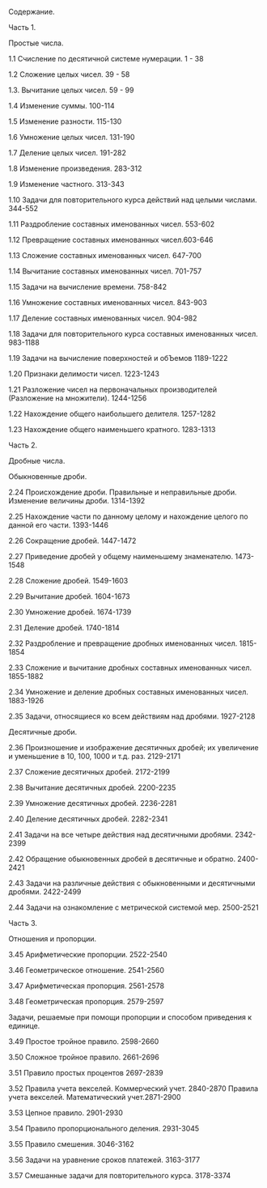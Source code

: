 Содержание.

Часть 1.

Простые числа.

1.1 Счисление по десятичной системе нумерации. 1 - 38

1.2 Сложение целых чисел. 39 - 58

1.3. Вычитание целых чисел. 59 - 99

1.4 Изменение суммы. 100-114

1.5 Изменение разности. 115-130

1.6 Умножение целых чисел. 131-190

1.7 Деление целых чисел. 191-282

1.8 Изменение произведения. 283-312

1.9 Изменение частного. 313-343

1.10 Задачи для повторительного курса действий над целыми числами. 344-552

1.11 Раздробление составных именованных чисел. 553-602

1.12 Превращение составных именованных чисел.603-646

1.13 Сложение составных именованных чисел. 647-700

1.14 Вычитание составных именованных чисел. 701-757

1.15 Задачи на вычисление времени. 758-842

1.16 Умножение составных именованных чисел. 843-903

1.17 Деление составных именованных чисел. 904-982

1.18 Задачи для повторительного курса составных именованных чисел. 983-1188

1.19 Задачи на вычисление поверхностей и обЪемов 1189-1222

1.20 Признаки делимости чисел. 1223-1243

1.21 Разложение чисел на первоначальных производителей (Разложение на множители). 1244-1256

1.22 Нахождение общего наибольшего делителя. 1257-1282

1.23 Нахождение общего наименьшего кратного. 1283-1313

Часть 2.

Дробные числа.

Обыкновенные дроби.

2.24 Происхождение дроби. Правильные и неправильные дроби. Изменение величины дроби. 1314-1392

2.25 Нахождение части по данному целому и нахождение целого по данной его части. 1393-1446

2.26 Сокращение дробей. 1447-1472

2.27 Приведение дробей у общему наименьшему знаменателю. 1473-1548

2.28 Сложение дробей. 1549-1603

2.29 Вычитание дробей. 1604-1673

2.30 Умножение дробей. 1674-1739

2.31 Деление дробей. 1740-1814

2.32 Раздробление и превращение дробных именованных чисел. 1815-1854

2.33 Сложение и вычитание дробных составных именованных чисел. 1855-1882

2.34 Умножение и деление дробных составных именованных чисел. 1883-1926

2.35 Задачи, относящиеся ко всем действиям над дробями. 1927-2128

Десятичные дроби.

2.36 Произношение и изображение десятичных дробей; их увеличение и уменьшение в 10, 100, 1000 и т.д. раз. 2129-2171

2.37 Сложение десятичных дробей. 2172-2199

2.38 Вычитание десятичных дробей. 2200-2235

2.39 Умножение десятичных дробей. 2236-2281

2.40 Деление десятичных дробей. 2282-2341

2.41 Задачи на все четыре действия над десятичными дробями. 2342-2399

2.42 Обращение обыкновенных дробей в десятичные и обратно. 2400-2421

2.43 Задачи на различные действия с обыкновенными и десятичными дробями. 2422-2499

2.44 Задачи на ознакомление с метрической системой мер. 2500-2521

Часть 3.

Отношения и пропорции.

3.45 Арифметические пропорции. 2522-2540

3.46 Геометрическое отношение. 2541-2560

3.47 Арифметическая пропорция. 2561-2578

3.48 Геометрическая пропорция. 2579-2597

Задачи, решаемые при помощи пропорции и способом приведения к единице.

3.49 Простое тройное правило. 2598-2660

3.50 Сложное тройное правило. 2661-2696

3.51 Правило простых процентов 2697-2839

3.52 Правила учета векселей. Коммерческий учет. 2840-2870
     Правила учета векселей. Математический учет.2871-2900

3.53 Цепное правило. 2901-2930

3.54 Правило пропорционального деления. 2931-3045

3.55 Правило смешения. 3046-3162

3.56 Задачи на уравнение сроков платежей. 3163-3177

3.57 Смешанные задачи для повторительного курса. 3178-3374
